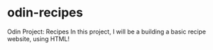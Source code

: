# odin-recipes
Odin Project: Recipes
In this project, I will be a building a basic recipe website, using HTML!